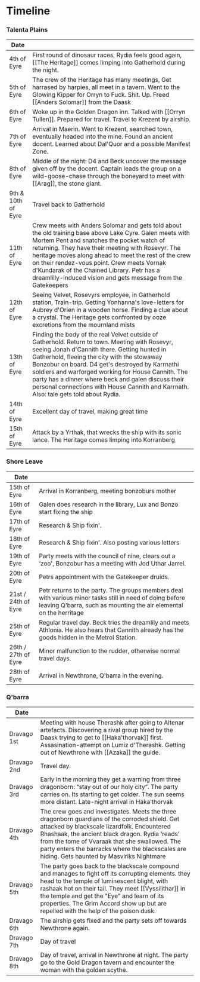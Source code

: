 # Timeline

### Talenta Plains

| Date | |
|-----|-----|
| 4th of Eyre | First round of dinosaur races, Rydia feels good again, [[The Heritage]] comes limping into Gatherhold during the night. |
| 5th of Eyre | The crew of the Heritage has many meetings, Get harrased by harpies, all meet in a tavern. Went to the Glowing Kipper for Orryn to Fuck. Shit. Up. Freed [[Anders Solomar]] from the Daask |
| 6th of Eyre | Woke up in the Golden Dragon inn. Talked with [[Orryn Tullen]]. Prepared for travel. Travel to Krezent by airship. |
| 7th of Eyre | Arrival in Maerin. Went to Krezent, searched town, eventually headed into the mine. Found an ancient docent. Learned about Dal'Quor and a possible Manifest Zone. |
| 8th of Eyre | Middle of the night: D4 and Beck uncover the message given off by the docent. Captain leads the group on a wild-goose-chase through the boneyard to meet with [[Arag]], the stone giant. |
| 9th & 10th of Eyre | Travel back to Gatherhold |
| 11th of Eyre | Crew meets with Anders Solomar and gets told about the old training base above Lake Cyre. Galen meets with Mortem Pent and snatches the pocket watch of returning. They have their meeting with Rosevyr. The heritage moves along ahead to meet the rest of the crew on their rendez-vous point. Crew meets Vornak d'Kundarak of the Chained Library. Petr has a dreamlilly-induced vision and gets message from the Gatekeepers |
| 12th of Eyre | Seeing Velvet, Rosevyrs employee, in Gatherhold station, Train-trip. Getting Yonhanna's love-letters for Aubrey d'Orien in a wooden horse. Finding a clue about a crystal. The Heritage gets confronted by ooze excretions from the mournland mists |
| 13th of Eyre | Finding the body of the real Velvet outside of Gatherhold. Return to town. Meeting with Rosevyr, seeing Jonah d'Cannith there. Getting hunted in Gatherhold, fleeing the city with the stowaway Bonzobur on board. D4 get's destroyed by Karrnathi soldiers and warforged working for House Cannith. The party has a dinner where beck and galen discuss their personal connections with House Cannith and Karrnath. Also: tale gets told about Rydia. |
| 14th of Eyre | Excellent day of travel, making great time |
| 15th of Eyre | Attack by a Yrthak, that wrecks the ship with its sonic lance. The Heritage comes limping into Korranberg |

### Shore Leave

| Date | |
| --- | --- |
| 15th of Eyre | Arrival in Korranberg, meeting bonzoburs mother |
| 16th of Eyre | Galen does research in the library, Lux and Bonzo start fixing the ship |
| 17th of Eyre | Research & Ship fixin'. |
| 18th of Eyre | Research & Ship fixin'. Also posting various letters |
| 19th of Eyre | Party meets with the council of nine, clears out a ‘zoo', Bonzobur has a meeting with Jod Uthar Jarrel. |
| 20th of Eyre | Petrs appointment with the Gatekeeper druids. |
| 21st / 24th of Eyre | Petr returns to the party. The groups members deal with various minor tasks still in need of doing before leaving Q'barra, such as mounting the air elemental on the herritage |
| 25th of Eyre | Regular travel day. Beck tries the dreamlily and meets Athlonia. He also hears that Cannith already has the goods hidden in the Metrol Station. |
| 26th / 27th of Eyre | Minor malfunction to the rudder, otherwise normal travel days. |
| 28th of Eyre | Arrival in Newthrone, Q'barra in the evening. |

### Q'barra

| Date | |
| --- | --- |
| Dravago 1st | Meeting with house Therashk after going to Altenar artefacts. Discovering a rival group hired by the Daask trying to get to [[Haka'thorvak]] first. Assasination-attempt on Lumiz d'Therashk. Getting out of Newthrone with [[Azaka]] the guide. |
| Dravago 2nd | Travel day. |
| Dravago 3rd | Early in the morning they get a warning from three dragonborn: “stay out of our holy city”. The party carries on. Its starting to get colder. The sun seems more distant. Late-night arrival in Haka’thorvak |
| Dravago 4th | The crew goes and investigates. Meets the three dragonborn guardians of the corroded shield. Get attacked by blackscale lizardfolk. Encountered Rhashaak, the ancient black dragon. Rydia ‘reads’ from the tome of Vvaraak that she swallowed. The party enters the barracks where the blackscales are hiding. Gets haunted by Masviriks Nightmare |
| Dravago 5th | The party goes back to the blackscale compound and manages to fight off its corrupting elements. they head to the temple of luminescent blight, with rashaak hot on their tail. They meet [[Vyssilithar]] in the temple and get the "Eye" and learn of its properties. The Grim Accord show up but are repelled with the help of the poison dusk. |
| Dravago 6th | The airship gets fixed and the party sets off towards Newthrone again. |
| Dravago 7th | Day of travel |
| Dravago 8th | Day of travel, arrival in Newthrone at night. The party go to the Gold Dragon tavern and encounter the woman with the golden scythe. |

